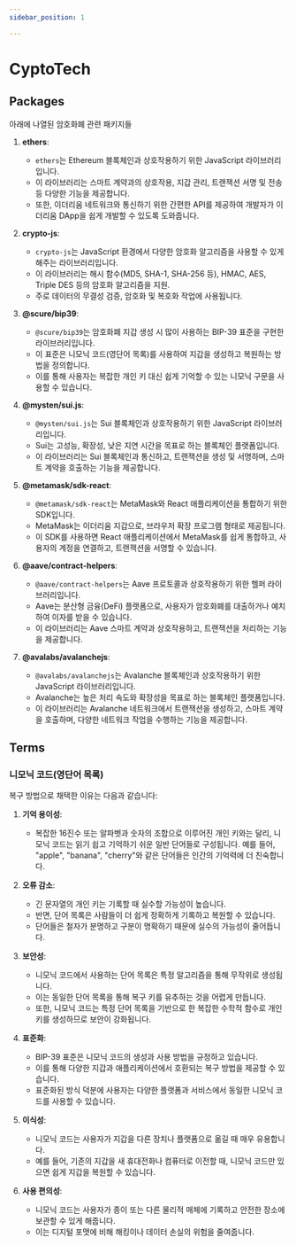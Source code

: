 ```yaml
---
sidebar_position: 1

---
```


# CyptoTech

## Packages  

아래에 나열된 암호화폐 관련 패키지들

1. **ethers**:
   - `ethers`는 Ethereum 블록체인과 상호작용하기 위한 JavaScript 라이브러리입니다.  
   - 이 라이브러리는 스마트 계약과의 상호작용, 지갑 관리, 트랜잭션 서명 및 전송 등 다양한 기능을 제공합니다. 
   - 또한, 이더리움 네트워크와 통신하기 위한 간편한 API를 제공하여 개발자가 이더리움 DApp을 쉽게 개발할 수 있도록 도와줍니다.

2. **crypto-js**:
   - `crypto-js`는 JavaScript 환경에서 다양한 암호화 알고리즘을 사용할 수 있게 해주는 라이브러리입니다.  
   - 이 라이브러리는 해시 함수(MD5, SHA-1, SHA-256 등), HMAC, AES, Triple DES 등의 암호화 알고리즘을 지원. 
   - 주로 데이터의 무결성 검증, 암호화 및 복호화 작업에 사용됩니다.  

3. **@scure/bip39**:
   - `@scure/bip39`는 암호화폐 지갑 생성 시 많이 사용하는 BIP-39 표준을 구현한 라이브러리입니다. 
   - 이 표준은 니모닉 코드(영단어 목록)를 사용하여 지갑을 생성하고 복원하는 방법을 정의합니다. 
   - 이를 통해 사용자는 복잡한 개인 키 대신 쉽게 기억할 수 있는 니모닉 구문을 사용할 수 있습니다.

4. **@mysten/sui.js**:
   - `@mysten/sui.js`는 Sui 블록체인과 상호작용하기 위한 JavaScript 라이브러리입니다. 
   - Sui는 고성능, 확장성, 낮은 지연 시간을 목표로 하는 블록체인 플랫폼입니다. 
   - 이 라이브러리는 Sui 블록체인과 통신하고, 트랜잭션을 생성 및 서명하며, 스마트 계약을 호출하는 기능을 제공합니다.

5. **@metamask/sdk-react**:
   - `@metamask/sdk-react`는 MetaMask와 React 애플리케이션을 통합하기 위한 SDK입니다. 
   - MetaMask는 이더리움 지갑으로, 브라우저 확장 프로그램 형태로 제공됩니다. 
   - 이 SDK를 사용하면 React 애플리케이션에서 MetaMask를 쉽게 통합하고, 사용자의 계정을 연결하고, 트랜잭션을 서명할 수 있습니다.

6. **@aave/contract-helpers**:
   - `@aave/contract-helpers`는 Aave 프로토콜과 상호작용하기 위한 헬퍼 라이브러리입니다. 
   - Aave는 분산형 금융(DeFi) 플랫폼으로, 사용자가 암호화폐를 대출하거나 예치하여 이자를 받을 수 있습니다. 
   - 이 라이브러리는 Aave 스마트 계약과 상호작용하고, 트랜잭션을 처리하는 기능을 제공합니다.

7. **@avalabs/avalanchejs**:
   - `@avalabs/avalanchejs`는 Avalanche 블록체인과 상호작용하기 위한 JavaScript 라이브러리입니다. 
   - Avalanche는 높은 처리 속도와 확장성을 목표로 하는 블록체인 플랫폼입니다. 
   - 이 라이브러리는 Avalanche 네트워크에서 트랜잭션을 생성하고, 스마트 계약을 호출하며, 다양한 네트워크 작업을 수행하는 기능을 제공합니다.

## Terms 

### 니모닉 코드(영단어 목록)

복구 방법으로 채택한 이유는 다음과 같습니다:  

1. **기억 용이성**:
   - 복잡한 16진수 또는 알파벳과 숫자의 조합으로 이루어진 개인 키와는 달리, 니모닉 코드는 읽기 쉽고 기억하기 쉬운 일반 단어들로 구성됩니다. 예를 들어, "apple", "banana", "cherry"와 같은 단어들은 인간의 기억력에 더 친숙합니다.

2. **오류 감소**:
   - 긴 문자열의 개인 키는 기록할 때 실수할 가능성이 높습니다. 
   - 반면, 단어 목록은 사람들이 더 쉽게 정확하게 기록하고 복원할 수 있습니다. 
   - 단어들은 철자가 분명하고 구분이 명확하기 때문에 실수의 가능성이 줄어듭니다.

3. **보안성**:
   - 니모닉 코드에서 사용하는 단어 목록은 특정 알고리즘을 통해 무작위로 생성됩니다. 
   - 이는 동일한 단어 목록을 통해 복구 키를 유추하는 것을 어렵게 만듭니다. 
   - 또한, 니모닉 코드는 특정 단어 목록을 기반으로 한 복잡한 수학적 함수로 개인 키를 생성하므로 보안이 강화됩니다.

4. **표준화**:
   - BIP-39 표준은 니모닉 코드의 생성과 사용 방법을 규정하고 있습니다. 
   - 이를 통해 다양한 지갑과 애플리케이션에서 호환되는 복구 방법을 제공할 수 있습니다. 
   - 표준화된 방식 덕분에 사용자는 다양한 플랫폼과 서비스에서 동일한 니모닉 코드를 사용할 수 있습니다.

5. **이식성**:
   - 니모닉 코드는 사용자가 지갑을 다른 장치나 플랫폼으로 옮길 때 매우 유용합니다. 
   - 예를 들어, 기존의 지갑을 새 휴대전화나 컴퓨터로 이전할 때, 니모닉 코드만 있으면 쉽게 지갑을 복원할 수 있습니다.

6. **사용 편의성**:
   - 니모닉 코드는 사용자가 종이 또는 다른 물리적 매체에 기록하고 안전한 장소에 보관할 수 있게 해줍니다. 
   - 이는 디지털 포맷에 비해 해킹이나 데이터 손실의 위험을 줄여줍니다.

